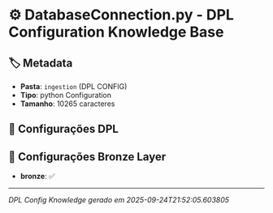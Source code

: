 # ⚙️ DatabaseConnection.py - DPL Configuration Knowledge Base

## 🏷️ Metadata
- **Pasta**: `ingestion` (DPL CONFIG)
- **Tipo**: python Configuration
- **Tamanho**: 10265 caracteres

## 🔧 Configurações DPL

## 🥉 Configurações Bronze Layer

- **bronze**: ✅

---
*DPL Config Knowledge gerado em 2025-09-24T21:52:05.603805*
